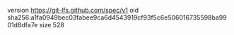 version https://git-lfs.github.com/spec/v1
oid sha256:a1fa0949bec03fabee9ca6d4543919cf93f5c6e506016735598ba9901d8dfa7e
size 528
